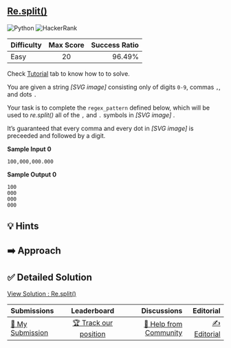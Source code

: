 ## [Re.split()](https://www.hackerrank.com/challenges/re-split)

![Python](https://img.shields.io/badge/python-3670A0?style=for-the-badge&logo=python&logoColor=ffdd54) ![HackerRank](https://img.shields.io/badge/-Hackerrank-2EC866?style=for-the-badge&logo=HackerRank&logoColor=white)

| Difficulty | Max Score | Success Ratio |
|:-----------|:------------:|------------:|
| Easy       | 20      | 96.49%        |

Check [Tutorial](https://www.hackerrank.com/challenges/re-split/tutorial) tab to know how to to solve. 


You are given a string  *[SVG image]*  consisting only of digits `0-9`, commas `,`, and dots `.`


Your task is to complete the `regex_pattern` defined below, which will be used to *re.split()* all of the `,` and `.` symbols in  *[SVG image]* .


It’s guaranteed that every comma and every dot in  *[SVG image]*  is preceeded and followed by a digit.

**Sample Input 0**


```
100,000,000.000

```

**Sample Output 0**


```
100
000
000
000

```


## 💡 Hints 

## ➡️ Approach 

## ✅ Detailed Solution
[View Solution : Re.split()](./resplit.py)

| Submissions | Leaderboard| Discussions | Editorial |
|:-----------|:------------:|------------:|------------:|
| [📝 My Submission](https://www.hackerrank.com/challenges/re-split/submissions) | [🏆 Track our position](https://www.hackerrank.com/challenges/re-split/leaderboard) | [🤔 Help from Community](https://www.hackerrank.com/challenges/re-split/forum) | [✍️ Editorial](https://www.hackerrank.com/challenges/re-split/editorial) |

